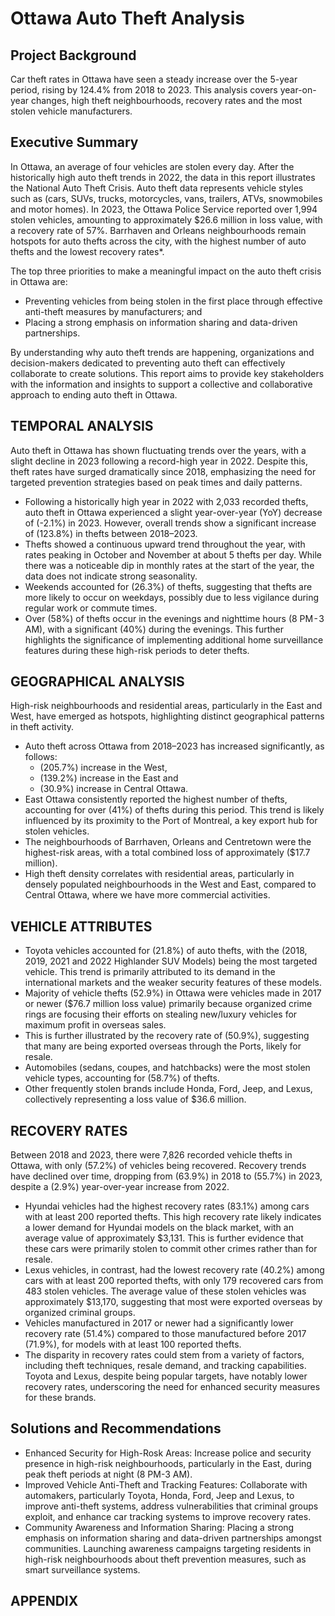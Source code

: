 # Ottawa Auto Theft Analysis
## Project Background
Car theft rates in Ottawa have seen a steady increase over the 5-year period, rising by 124.4% from 2018 to 2023. This analysis covers year-on-year changes, high theft neighbourhoods, recovery rates and the most stolen vehicle manufacturers.


## Executive Summary
In Ottawa, an average of four vehicles are stolen every day. After the historically high auto theft trends in 2022, the data in this report illustrates the National Auto Theft Crisis. Auto theft data represents vehicle styles such as (cars, SUVs, trucks, motorcycles, vans, trailers, ATVs, snowmobiles and motor homes). In 2023, the Ottawa Police Service reported over 1,994 stolen vehicles, amounting to approximately $26.6 million in loss value, with a recovery rate of 57%. Barrhaven and Orleans neighbourhoods remain hotspots for auto thefts across the city, with the highest number of auto thefts and the lowest recovery rates*.

The top three priorities to make a meaningful impact on the auto theft crisis in Ottawa are:
- Preventing vehicles from being stolen in the first place through effective anti-theft measures by manufacturers; and
- Placing a strong emphasis on information sharing and data-driven partnerships.

By understanding why auto theft trends are happening, organizations and decision-makers dedicated to preventing auto theft can effectively collaborate to create solutions. This report aims to provide key stakeholders with the information and insights to support a collective and collaborative approach to ending auto theft in Ottawa.


## TEMPORAL ANALYSIS
Auto theft in Ottawa has shown fluctuating trends over the years, with a slight decline in 2023 following a record-high year in 2022. Despite this, theft rates have surged dramatically since 2018, emphasizing the need for targeted prevention strategies based on peak times and daily patterns.


- Following a historically high year in 2022 with 2,033 recorded thefts, auto theft in Ottawa experienced a slight year-over-year (YoY) decrease of (-2.1%) in 2023. However, overall trends show a significant increase of (123.8%) in thefts between 2018–2023.
- Thefts showed a continuous upward trend throughout the year, with rates peaking in October and November at about 5 thefts per day. While there was a noticeable dip in monthly rates at the start of the year, the data does not indicate strong seasonality.
- Weekends accounted for (26.3%) of thefts, suggesting that thefts are more likely to occur on weekdays, possibly due to less vigilance during regular work or commute times.
- Over (58%) of thefts occur in the evenings and nighttime hours (8 PM - 3 AM), with a significant (40%) during the evenings. This further highlights the significance of implementing additional home surveillance features during these high-risk periods to deter thefts.


## GEOGRAPHICAL ANALYSIS
High-risk neighbourhoods and residential areas, particularly in the East and West, have emerged as hotspots, highlighting distinct geographical patterns in theft activity.


- Auto theft across Ottawa from 2018–2023 has increased significantly, as follows: 
    - (205.7%) increase in the West, 
    - (139.2%) increase in the East and 
    - (30.9%) increase in Central Ottawa.
- East Ottawa consistently reported the highest number of thefts, accounting for over (41%) of thefts during this period. This trend is likely influenced by its proximity to the Port of Montreal, a key export hub for stolen vehicles.
- The neighbourhoods of Barrhaven, Orleans and Centretown were the highest-risk areas, with a total combined loss of approximately ($17.7 million).
- High theft density correlates with residential areas, particularly in densely populated neighbourhoods in the West and East, compared to Central Ottawa, where we have more commercial activities.


## VEHICLE ATTRIBUTES
- Toyota vehicles accounted for (21.8%) of auto thefts, with the (2018, 2019, 2021 and 2022 Highlander SUV Models) being the most targeted vehicle. This trend is primarily attributed to its demand in the international markets and the weaker security features of these models.
- Majority of vehicle thefts (52.9%) in Ottawa were vehicles made in 2017 or newer ($76.7 million loss value) primarily because organized crime rings are focusing their efforts on stealing new/luxury vehicles for maximum profit in overseas sales.
- This is further illustrated by the recovery rate of (50.9%), suggesting that many are being exported overseas through the Ports, likely for resale.
- Automobiles (sedans, coupes, and hatchbacks) were the most stolen vehicle types, accounting for (58.7%) of thefts.
- Other frequently stolen brands include Honda, Ford, Jeep, and Lexus, collectively representing a loss value of $36.6 million.


## RECOVERY RATES
Between 2018 and 2023, there were 7,826 recorded vehicle thefts in Ottawa, with only (57.2%) of vehicles being recovered. Recovery trends have declined over time, dropping from (63.9%) in 2018 to (55.7%) in 2023, despite a (2.9%) year-over-year increase from 2022.


- Hyundai vehicles had the highest recovery rates (83.1%) among cars with at least 200 reported thefts. This high recovery rate likely indicates a lower demand for Hyundai models on the black market, with an average value of approximately $3,131. This is further evidence that these cars were primarily stolen to commit other crimes rather than for resale.
- Lexus vehicles, in contrast, had the lowest recovery rate (40.2%) among cars with at least 200 reported thefts, with only 179 recovered cars from 483 stolen vehicles. The average value of these stolen vehicles was approximately $13,170, suggesting that most were exported overseas by organized criminal groups.
- Vehicles manufactured in 2017 or newer had a significantly lower recovery rate (51.4%) compared to those manufactured before 2017 (71.9%), for models with at least 100 reported thefts.
- The disparity in recovery rates could stem from a variety of factors, including theft techniques, resale demand, and tracking capabilities. Toyota and Lexus, despite being popular targets, have notably lower recovery rates, underscoring the need for enhanced security measures for these brands.


## Solutions and Recommendations
- Enhanced Security for High-Rosk Areas: Increase police and security presence in high-risk neighbourhoods, particularly in the East, during peak theft periods at night (8 PM-3 AM).
- Improved Vehicle Anti-Theft and Tracking Features: Collaborate with automakers, particularly Toyota, Honda, Ford, Jeep and Lexus, to improve anti-theft systems, address vulnerabilities that criminal groups exploit, and enhance car tracking systems to improve recovery rates.
- Community Awareness and Information Sharing: Placing a strong emphasis on information sharing and data-driven partnerships amongst communities. Launching awareness campaigns targeting residents in high-risk neighbourhoods about theft prevention measures, such as smart surveillance systems.


## APPENDIX
